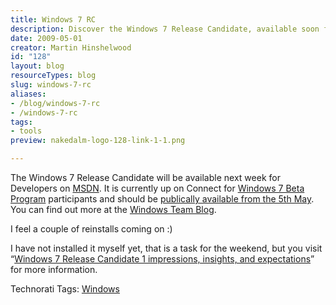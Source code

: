 ```yaml
---
title: Windows 7 RC
description: Discover the Windows 7 Release Candidate, available soon for developers. Get insights, updates, and tips for installation from the Windows Team Blog!
date: 2009-05-01
creator: Martin Hinshelwood
id: "128"
layout: blog
resourceTypes: blog
slug: windows-7-rc
aliases:
- /blog/windows-7-rc
- /windows-7-rc
tags:
- tools
preview: nakedalm-logo-128-link-1-1.png

---
```

The Windows 7 Release Candidate will be available next week for Developers on [MSDN](https://msdn.microsoft.com/en-us/subscriptions/securedownloads/default.aspx). It is currently up on Connect for [Windows 7 Beta Program](https://connect.microsoft.com/windows7) participants and should be [publically available from the 5th May](http://windowsteamblog.com/blogs/windows7/archive/2009/04/24/windows-7-release-candidate-update.aspx). You can find out more at the [Windows Team Blog](http://windowsteamblog.com/blogs/windows7/default.aspx).

I feel a couple of reinstalls coming on :)

I have not installed it myself yet, that is a task for the weekend, but you visit “[Windows 7 Release Candidate 1 impressions, insights, and expectations](http://www.engadget.com/2009/04/30/windows-7-release-candidate-1-impressions-insights-and-expecta/)” for more information.

Technorati Tags: [Windows](http://technorati.com/tags/Windows)

